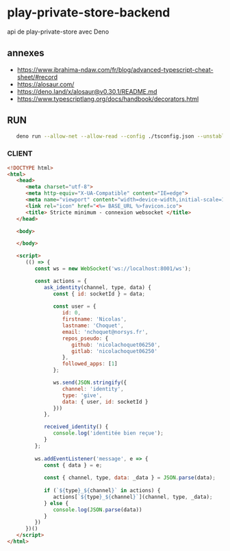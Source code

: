 # play-private-store-backend
api de play-private-store avec Deno

## annexes
 - https://www.ibrahima-ndaw.com/fr/blog/advanced-typescript-cheat-sheet/#record
 - https://alosaur.com/
 - https://deno.land/x/alosaur@v0.30.1/README.md
 - https://www.typescriptlang.org/docs/handbook/decorators.html

## RUN
 ```sh
    deno run --allow-net --allow-read --config ./tsconfig.json --unstable ./src/app.ts
 ```

### CLIENT
```html
<!DOCTYPE html>
<html>
   <head>
      <meta charset="utf-8">
      <meta http-equiv="X-UA-Compatible" content="IE=edge">
      <meta name="viewport" content="width=device-width,initial-scale=1.0">
      <link rel="icon" href="<%= BASE_URL %>favicon.ico">
      <title> Stricte minimum - connexion websocket </title>
   </head>

   <body>

   </body>

   <script>
      (() => {
         const ws = new WebSocket('ws://localhost:8001/ws');

         const actions = {
            ask_identity(channel, type, data) {
               const { id: socketId } = data;
               
               const user = {
                  id: 0,
                  firstname: 'Nicolas',
                  lastname: 'Choquet',
                  email: 'nchoquet@norsys.fr',
                  repos_pseudo: {
                     github: 'nicolachoquet06250',
                     gitlab: 'nicolachoquet06250'
                  },
                  followed_apps: [1]
               };

               ws.send(JSON.stringify({
                  channel: 'identity',
                  type: 'give',
                  data: { user, id: socketId }
               }))
            },

            received_identity() {
               console.log('identitée bien reçue');
            }
         };
         
         ws.addEventListener('message', e => {
            const { data } = e;
            
            const { channel, type, data: _data } = JSON.parse(data);
            
            if (`${type}_${channel}` in actions) {
               actions[`${type}_${channel}`](channel, type, _data);
            } else {
               console.log(JSON.parse(data))
            }
         })
      })()
   </script>
</html>
```
